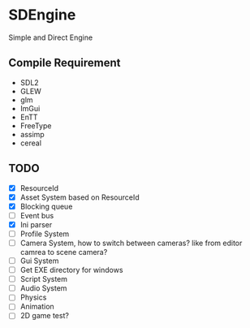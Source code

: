 # SDEngine
Simple and Direct Engine

## Compile Requirement
- SDL2
- GLEW
- glm
- ImGui
- EnTT
- FreeType
- assimp
- cereal

## TODO
- [X] ResourceId
- [X] Asset System based on ResourceId
- [X] Blocking queue
- [ ] Event bus
- [X] Ini parser
- [ ] Profile System
- [ ] Camera System, how to switch between cameras? like from editor camrea to scene camera?
- [ ] Gui System
- [ ] Get EXE directory for windows
- [ ] Script System
- [ ] Audio System
- [ ] Physics
- [ ] Animation
- [ ] 2D game test?
